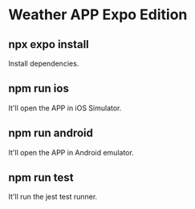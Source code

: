 # Weather APP Expo Edition

## npx expo install
Install dependencies.

## npm run ios
It'll open the APP in iOS Simulator.

## npm run android
It'll open the APP in Android emulator.

## npm run test
It'll run the jest test runner.
